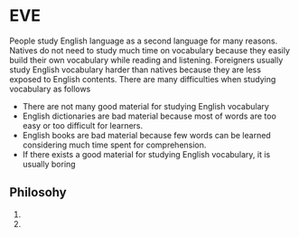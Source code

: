 # EVE
People study English language as a second language for many reasons.
Natives do not need to study much time on vocabulary because they easily build their own vocabulary while reading and listening.
Foreigners usually study English vocabulary harder than natives because they are less exposed to English contents.
There are many difficulties when studying vocabulary as follows
* There are not many good material for studying English vocabulary
* English dictionaries are bad material because most of words are too easy or too difficult for learners.
* English books are bad material because few words can be learned considering much time spent for comprehension.
* If there exists a good material for studying English vocabulary, it is usually boring 

## Philosohy
1. 
2. 
